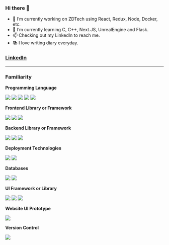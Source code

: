 ### Hi there 👋

<!--
**ChenMatsu/ChenMatsu** is a ✨ _special_ ✨ repository because its `README.md` (this file) appears on your GitHub profile.

Here are some ideas to get you started:

- 👯 I’m looking to collaborate on ...
- 🤔 I’m looking for help with ...
- 💬 Ask me about ...
- 📫 How to reach me: ...
- 😄 Pronouns: ...
- ⚡ Fun fact: ...
-->
- 🔭 I’m currently working on ZDTech using React, Redux, Node, Docker, etc.
- 🌱 I’m currently learning C, C++, Next.JS, UnrealEngine and Flask.
- 📫 Checking out my LinkedIn to reach me.
- 📚 I love writing diary everyday.
 
 
### [LinkedIn](https://www.linkedin.com/in/matsu-chen-98a7aa1b1/)  
---
### Familiarity

**Programming Language**
<div>
 <img src="https://progress-bar.dev/80?title=JS&width=120&color=babaca" />
 <img src="https://progress-bar.dev/80?title=TS&width=120&color=babaca" />
 <img src="https://progress-bar.dev/80?title=NodeJS&width=120" />
 <img src="https://progress-bar.dev/60?title=Python&width=120&color=babaca" />
 <img src="https://progress-bar.dev/60?title=C&width=120&color=babaca" />
</div> 

**Frontend Library or Framework** 
<div>
 <img src="https://progress-bar.dev/75?title=React&width=120" />
 <img src="https://progress-bar.dev/70?title=Redux&width=120" />
 <img src="https://progress-bar.dev/60?title=Konva&width=120" />
</div>

**Backend Library or Framework**
<div>
  <img src="https://progress-bar.dev/60?title=ExpressJS&width=120" />
  <img src="https://progress-bar.dev/60?title=KoaJS&width=120" />
  <img src="https://progress-bar.dev/40?title=Flask&width=120" />
</div>

**Deployment Technologies**
<div>
  <img src="https://progress-bar.dev/70?title=Docker&width=120" />
  <img src="https://progress-bar.dev/30?title=K8s&width=120" />
</div>


**Databases**
<div>
  <img src="https://progress-bar.dev/60?title=MySQL&width=120" />
  <img src="https://progress-bar.dev/65?title=MongoDB&width=120" />
</div>

**UI Framework or Library**
<div>
  <img src="https://progress-bar.dev/90?title=Antd&width=120" />
  <img src="https://progress-bar.dev/60?title=Antd&width=120" />
  <img src="https://progress-bar.dev/60?title=ECharts&width=120" />
</div>

**Website UI Prototype**
<div>
  <img src="https://progress-bar.dev/50?title=Figma&width=120" />
</div> 


**Version Control**
<div>
  <img src="https://progress-bar.dev/80?title=Git&width=120" />
</div>


<!-- ![Portrait](https://i.imgur.com/uUEIoyk.jpeg) -->
